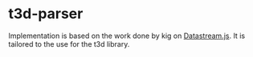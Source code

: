 # t3d-parser

Implementation is based on the work done by kig on [Datastream.js](github.com/kig/Datastream.js).
It is tailored to the use for the t3d library.
